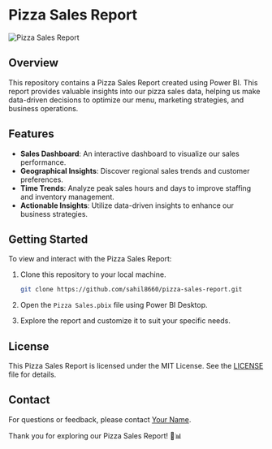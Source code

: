 # Pizza Sales Report

![Pizza Sales Report](https://your-image-url.com)

## Overview

This repository contains a Pizza Sales Report created using Power BI. This report provides valuable insights into our pizza sales data, helping us make data-driven decisions to optimize our menu, marketing strategies, and business operations.

## Features

- **Sales Dashboard**: An interactive dashboard to visualize our sales performance.
- **Geographical Insights**: Discover regional sales trends and customer preferences.
- **Time Trends**: Analyze peak sales hours and days to improve staffing and inventory management.
- **Actionable Insights**: Utilize data-driven insights to enhance our business strategies.

## Getting Started

To view and interact with the Pizza Sales Report:

1. Clone this repository to your local machine.
   ```bash
   git clone https://github.com/sahil8660/pizza-sales-report.git
   ```

2. Open the `Pizza Sales.pbix` file using Power BI Desktop.

3. Explore the report and customize it to suit your specific needs.


## License

This Pizza Sales Report is licensed under the MIT License. See the [LICENSE](LICENSE) file for details.

## Contact

For questions or feedback, please contact [Your Name](mailto:your.email@example.com).

Thank you for exploring our Pizza Sales Report! 🍕📊
